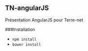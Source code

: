 TN-angularJS
------------------

Présentation AngularJS pour Terre-net

###Installation

- `npm install`
- `bower install`
